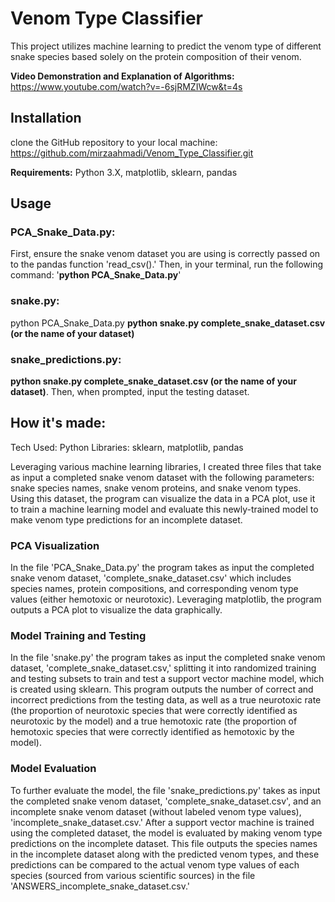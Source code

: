 # Venom Type Classifier

This project utilizes machine learning to predict the venom type of different snake species based solely on the protein composition of their venom. 

**Video Demonstration and Explanation of Algorithms:** https://www.youtube.com/watch?v=-6sjRMZIWcw&t=4s 

## Installation
clone the GitHub repository to your local machine: https://github.com/mirzaahmadi/Venom_Type_Classifier.git

**Requirements:** Python 3.X, matplotlib, sklearn, pandas

## Usage
### PCA_Snake_Data.py: 
First, ensure the snake venom dataset you are using is correctly passed on to the pandas function 'read_csv().' Then, in your terminal, run the following command: '**python PCA_Snake_Data.py**'

### snake.py: 
python PCA_Snake_Data.py **python snake.py complete_snake_dataset.csv (or the name of your dataset)**

### snake_predictions.py: 
**python snake.py complete_snake_dataset.csv (or the name of your dataset)**. Then, when prompted, input the testing dataset. 

## How it's made:
Tech Used: Python
Libraries: sklearn, matplotlib, pandas

Leveraging various machine learning libraries, I created three files that take as input a completed snake venom dataset with the following parameters: snake species names, snake venom proteins, and snake venom types. Using this dataset, the program can visualize the data in a PCA plot, use it to train a machine learning model and evaluate this newly-trained model to make venom type predictions for an incomplete dataset. 

### PCA Visualization
In the file 'PCA_Snake_Data.py' the program takes as input the completed snake venom dataset, 'complete_snake_dataset.csv' which includes species names, protein compositions, and corresponding venom type values (either hemotoxic or neurotoxic). Leveraging matplotlib, the program outputs a PCA plot to visualize the data graphically. 

### Model Training and Testing
In the file 'snake.py' the program takes as input the completed snake venom dataset, 'complete_snake_dataset.csv,' splitting it into randomized training and testing subsets to train and test a support vector machine model, which is created using sklearn. This program outputs the number of correct and incorrect predictions from the testing data, as well as a true neurotoxic rate (the proportion of neurotoxic species that were correctly identified as neurotoxic by the model) and a true hemotoxic rate (the proportion of hemotoxic species that were correctly identified as hemotoxic by the model). 

### Model Evaluation
To further evaluate the model, the file 'snake_predictions.py' takes as input the completed snake venom dataset, 'complete_snake_dataset.csv', and an incomplete snake venom dataset (without labeled venom type values), 'incomplete_snake_dataset.csv.' After a support vector machine is trained using the completed dataset, the model is evaluated by making venom type predictions on the incomplete dataset. This file outputs the species names in the incomplete dataset along with the predicted venom types, and these predictions can be compared to the actual venom type values of each species (sourced from various scientific sources) in the file 'ANSWERS_incomplete_snake_dataset.csv.'


